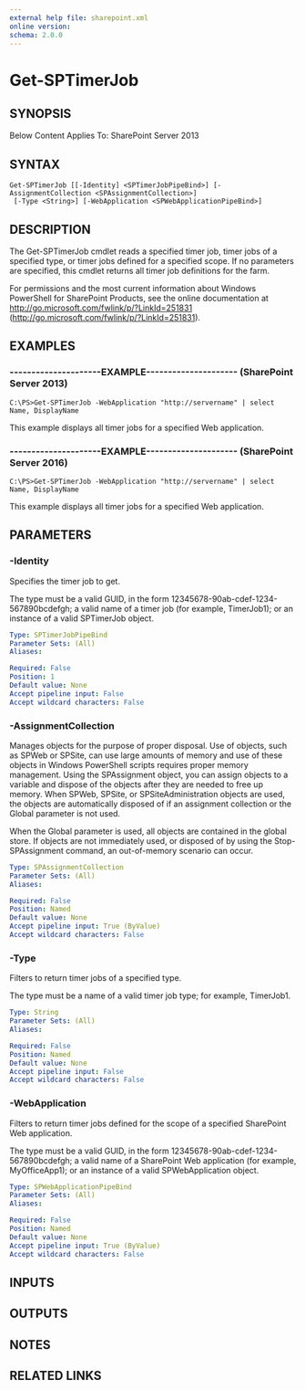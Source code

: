 ```yaml
---
external help file: sharepoint.xml
online version: 
schema: 2.0.0
---
```


# Get-SPTimerJob

## SYNOPSIS
Below Content Applies To: SharePoint Server 2013

## SYNTAX

```
Get-SPTimerJob [[-Identity] <SPTimerJobPipeBind>] [-AssignmentCollection <SPAssignmentCollection>]
 [-Type <String>] [-WebApplication <SPWebApplicationPipeBind>]
```

## DESCRIPTION
The Get-SPTimerJob cmdlet reads a specified timer job, timer jobs of a specified type, or timer jobs defined for a specified scope.
If no parameters are specified, this cmdlet returns all timer job definitions for the farm.

For permissions and the most current information about Windows PowerShell for SharePoint Products, see the online documentation at http://go.microsoft.com/fwlink/p/?LinkId=251831 (http://go.microsoft.com/fwlink/p/?LinkId=251831).

## EXAMPLES

### ---------------------EXAMPLE--------------------- (SharePoint Server 2013)
```
C:\PS>Get-SPTimerJob -WebApplication "http://servername" | select Name, DisplayName
```

This example displays all timer jobs for a specified Web application.

### ---------------------EXAMPLE--------------------- (SharePoint Server 2016)
```
C:\PS>Get-SPTimerJob -WebApplication "http://servername" | select Name, DisplayName
```

This example displays all timer jobs for a specified Web application.

## PARAMETERS

### -Identity
Specifies the timer job to get.

The type must be a valid GUID, in the form 12345678-90ab-cdef-1234-567890bcdefgh; a valid name of a timer job (for example, TimerJob1); or an instance of a valid SPTimerJob object.

```yaml
Type: SPTimerJobPipeBind
Parameter Sets: (All)
Aliases: 

Required: False
Position: 1
Default value: None
Accept pipeline input: False
Accept wildcard characters: False
```

### -AssignmentCollection
Manages objects for the purpose of proper disposal.
Use of objects, such as SPWeb or SPSite, can use large amounts of memory and use of these objects in Windows PowerShell scripts requires proper memory management.
Using the SPAssignment object, you can assign objects to a variable and dispose of the objects after they are needed to free up memory.
When SPWeb, SPSite, or SPSiteAdministration objects are used, the objects are automatically disposed of if an assignment collection or the Global parameter is not used.

When the Global parameter is used, all objects are contained in the global store.
If objects are not immediately used, or disposed of by using the Stop-SPAssignment command, an out-of-memory scenario can occur.

```yaml
Type: SPAssignmentCollection
Parameter Sets: (All)
Aliases: 

Required: False
Position: Named
Default value: None
Accept pipeline input: True (ByValue)
Accept wildcard characters: False
```

### -Type
Filters to return timer jobs of a specified type.

The type must be a name of a valid timer job type; for example, TimerJob1.

```yaml
Type: String
Parameter Sets: (All)
Aliases: 

Required: False
Position: Named
Default value: None
Accept pipeline input: False
Accept wildcard characters: False
```

### -WebApplication
Filters to return timer jobs defined for the scope of a specified SharePoint Web application.

The type must be a valid GUID, in the form 12345678-90ab-cdef-1234-567890bcdefgh; a valid name of a SharePoint Web application (for example, MyOfficeApp1); or an instance of a valid SPWebApplication object.

```yaml
Type: SPWebApplicationPipeBind
Parameter Sets: (All)
Aliases: 

Required: False
Position: Named
Default value: None
Accept pipeline input: True (ByValue)
Accept wildcard characters: False
```

## INPUTS

## OUTPUTS

## NOTES

## RELATED LINKS

